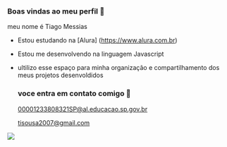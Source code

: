 ### Boas vindas ao meu perfil 💙

meu nome é Tiago Messias

- Estou estudando na [Alura] (https://www.alura.com.br)
- Estou me desenvolvendo na linguagem Javascript
- ultilizo esse espaço para minha organização e compartilhamento dos meus projetos desenvoldidos

  ### voce entra em contato comigo 📧

  00001233808321SP@al.educacao.sp.gov.br

  tisousa2007@gmail.com

![](https://media1.tenor.com/m/VIeZe7ZCxIMAAAAd/phil-foden-foden.gif)

